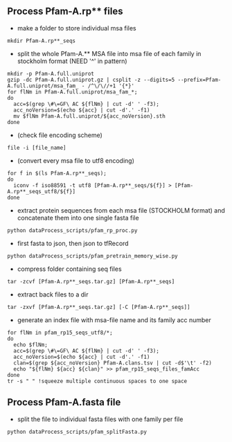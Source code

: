 ## Process Pfam-A.rp** files
* make a folder to store individual msa files
```console
mkdir Pfam-A.rp**_seqs
```
* split the whole Pfam-A.** MSA file into msa file of each family in stockholm format (NEED '^' in pattern)
```console
mkdir -p Pfam-A.full.uniprot
gzip -dc Pfam-A.full.uniprot.gz | csplit -z --digits=5 --prefix=Pfam-A.full.uniprot/msa_fam_ - /^\/\//+1 '{*}'
for flNm in Pfam-A.full.uniprot/msa_fam_*; 
do
  acc=$(grep \#\=GF\ AC ${flNm} | cut -d' ' -f3);
  acc_noVersion=$(echo ${acc} | cut -d'.' -f1) 
  mv $flNm Pfam-A.full.uniprot/${acc_noVersion}.sth
done
```

* (check file encoding scheme)
```console
file -i [file_name]
```
* (convert every msa file to utf8 encoding)
```console
for f in $(ls Pfam-A.rp**_seqs);
do
  iconv -f iso88591 -t utf8 [Pfam-A.rp**_seqs/${f}] > [Pfam-A.rp**_seqs_utf8/${f}]
done
```
* extract protein sequences from each msa file (STOCKHOLM format) and concatenate them into one single fasta file
```console
python dataProcess_scripts/pfam_rp_proc.py
```
* first fasta to json, then json to tfRecord
```console
python dataProcess_scripts/pfam_pretrain_memory_wise.py
```
* compress folder containing seq files
```console
tar -zcvf [Pfam-A.rp**_seqs.tar.gz] [Pfam-A.rp**_seqs]
```
* extract back files to a dir
```console
tar -zxvf [Pfam-A.rp**_seqs.tar.gz] [-C [Pfam-A.rp**_seqs]]
```
* generate an index file with msa-file name and its family acc number
```console
for flNm in pfam_rp15_seqs_utf8/*; 
do
  echo $flNm;
  acc=$(grep \#\=GF\ AC ${flNm} | cut -d' ' -f3);
  acc_noVersion=$(echo ${acc} | cut -d'.' -f1) 
  clan=$(grep ${acc_noVersion} Pfam-A.clans.tsv | cut -d$'\t' -f2)
  echo "${flNm} ${acc} ${clan}" >> pfam_rp15_seqs_files_famAcc
done
tr -s " " !squeeze multiple continuous spaces to one space
``` 

## Process Pfam-A.fasta file
* split the file to individual fasta files with one family per file
```console
python dataProcess_scripts/pfam_splitFasta.py
```
